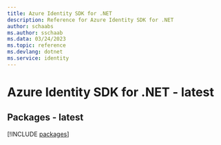 ```yaml
---
title: Azure Identity SDK for .NET
description: Reference for Azure Identity SDK for .NET
author: schaabs
ms.author: sschaab
ms.data: 03/24/2023
ms.topic: reference
ms.devlang: dotnet
ms.service: identity
---
```

# Azure Identity SDK for .NET - latest
## Packages - latest
[!INCLUDE [packages](identity-index.md)]